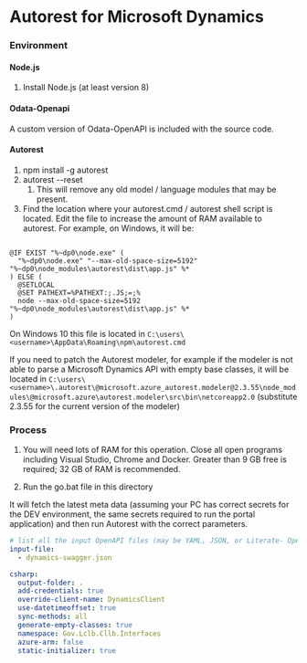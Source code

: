 # Autorest for Microsoft Dynamics #


### Environment ###

#### Node.js ####
1. Install Node.js (at least version 8)

#### Odata-Openapi

A custom version of Odata-OpenAPI is included with the source code.

#### Autorest ####
1. npm install -g autorest
2. autorest --reset
	1. This will remove any old model / language modules that may be present.
3. Find the location where your autorest.cmd / autorest shell script is located.  Edit the file to increase the amount of RAM available to autorest.  For example, on Windows, it will be:

```

@IF EXIST "%~dp0\node.exe" (
  "%~dp0\node.exe" "--max-old-space-size=5192" "%~dp0\node_modules\autorest\dist\app.js" %*
) ELSE (
  @SETLOCAL
  @SET PATHEXT=%PATHEXT:;.JS;=;%
  node --max-old-space-size=5192 "%~dp0\node_modules\autorest\dist\app.js" %*
)
```

On Windows 10 this file is located in `C:\users\<username>\AppData\Roaming\npm\autorest.cmd`

If you need to patch the Autorest modeler, for example if the modeler is not able to parse a Microsoft Dynamics API with empty base classes, it will be located in `C:\users\<username>\.autorest\@microsoft.azure_autorest.modeler@2.3.55\node_modules\@microsoft.azure\autorest.modeler\src\bin\netcoreapp2.0` (substitute 2.3.55 for the current version of the modeler)

### Process ###

1. You will need lots of RAM for this operation.  Close all open programs including Visual Studio, Chrome and Docker.  Greater than 9 GB free is required; 32 GB of RAM is recommended.

2. Run the go.bat file in this directory

It will fetch the latest meta data (assuming your PC has correct secrets for the DEV environment, the same secrets required to run the portal application) and then run Autorest with the correct parameters.

``` yaml
# list all the input OpenAPI files (may be YAML, JSON, or Literate- OpenAPI markdown)
input-file:
  - dynamics-swagger.json

csharp:
  output-folder: .
  add-credentials: true
  override-client-name: DynamicsClient
  use-datetimeoffset: true 
  sync-methods: all 
  generate-empty-classes: true
  namespace: Gov.Lclb.Cllb.Interfaces
  azure-arm: false
  static-initializer: true
```

